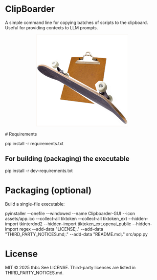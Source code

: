 # ClipBoarder
A simple command line for copying batches of scripts to the clipboard. Useful for providing contexts to LLM prompts.
<p align="center"><img src="assets/logo.png" alt="Alt Text" width="300" height="300"></p>
# Requirements

pip install -r requirements.txt
## For building (packaging) the executable
pip install -r dev-requirements.txt

# Packaging (optional)

Build a single-file executable:

pyinstaller --onefile --windowed --name Clipboarder-GUI   --icon assets/app.ico   --collect-all tiktoken   --collect-all tiktoken_ext   --hidden-import tkinterdnd2   --hidden-import tiktoken_ext.openai_public   --hidden-import regex   --add-data "LICENSE;." --add-data "THIRD_PARTY_NOTICES.md;." --add-data "README.md;."  src/app.py



# License

MIT © 2025 thbc
See LICENSE. Third-party licenses are listed in THIRD_PARTY_NOTICES.md.
